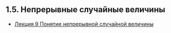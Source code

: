 ## 1.5. Непрерывные случайные  величины

* [Лекция 9 Понятие непрерывной случайной величины](lection9.md)